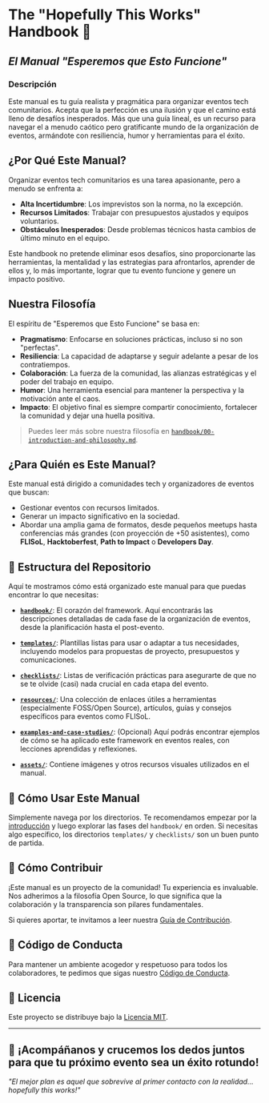 # The "Hopefully This Works" Handbook 🤞
## *El Manual "Esperemos que Esto Funcione"*

### Descripción

Este manual es tu guía realista y pragmática para organizar eventos tech comunitarios. Acepta que la perfección es una ilusión y que el camino está lleno de desafíos inesperados. Más que una guía lineal, es un recurso para navegar el a menudo caótico pero gratificante mundo de la organización de eventos, armándote con resiliencia, humor y herramientas para el éxito.

## ¿Por Qué Este Manual?

Organizar eventos tech comunitarios es una tarea apasionante, pero a menudo se enfrenta a:

- **Alta Incertidumbre**: Los imprevistos son la norma, no la excepción.
- **Recursos Limitados**: Trabajar con presupuestos ajustados y equipos voluntarios.
- **Obstáculos Inesperados**: Desde problemas técnicos hasta cambios de último minuto en el equipo.

Este handbook no pretende eliminar esos desafíos, sino proporcionarte las herramientas, la mentalidad y las estrategias para afrontarlos, aprender de ellos y, lo más importante, lograr que tu evento funcione y genere un impacto positivo.

## Nuestra Filosofía

El espíritu de "Esperemos que Esto Funcione" se basa en:

- **Pragmatismo**: Enfocarse en soluciones prácticas, incluso si no son "perfectas".
- **Resiliencia**: La capacidad de adaptarse y seguir adelante a pesar de los contratiempos.
- **Colaboración**: La fuerza de la comunidad, las alianzas estratégicas y el poder del trabajo en equipo.
- **Humor**: Una herramienta esencial para mantener la perspectiva y la motivación ante el caos.
- **Impacto**: El objetivo final es siempre compartir conocimiento, fortalecer la comunidad y dejar una huella positiva.

> Puedes leer más sobre nuestra filosofía en [`handbook/00-introduction-and-philosophy.md`](handbook/00-introduction-and-philosophy.md).

## ¿Para Quién es Este Manual?

Este manual está dirigido a comunidades tech y organizadores de eventos que buscan:

- Gestionar eventos con recursos limitados.
- Generar un impacto significativo en la sociedad.
- Abordar una amplia gama de formatos, desde pequeños meetups hasta conferencias más grandes (con proyección de +50 asistentes), como **FLISoL**, **Hacktoberfest**, **Path to Impact** o **Developers Day**.

## 📂 Estructura del Repositorio

Aquí te mostramos cómo está organizado este manual para que puedas encontrar lo que necesitas:

- **[`handbook/`](handbook/)**: El corazón del framework. Aquí encontrarás las descripciones detalladas de cada fase de la organización de eventos, desde la planificación hasta el post-evento.

- **[`templates/`](templates/)**: Plantillas listas para usar o adaptar a tus necesidades, incluyendo modelos para propuestas de proyecto, presupuestos y comunicaciones.

- **[`checklists/`](checklists/)**: Listas de verificación prácticas para asegurarte de que no se te olvide (casi) nada crucial en cada etapa del evento.

- **[`resources/`](resources/)**: Una colección de enlaces útiles a herramientas (especialmente FOSS/Open Source), artículos, guías y consejos específicos para eventos como FLISoL.

- **[`examples-and-case-studies/`](examples-and-case-studies/)**: (Opcional) Aquí podrás encontrar ejemplos de cómo se ha aplicado este framework en eventos reales, con lecciones aprendidas y reflexiones.

- **[`assets/`](assets/)**: Contiene imágenes y otros recursos visuales utilizados en el manual.

## 🚀 Cómo Usar Este Manual

Simplemente navega por los directorios. Te recomendamos empezar por la [introducción](handbook/00-introduction-and-philosophy.md) y luego explorar las fases del `handbook/` en orden. Si necesitas algo específico, los directorios `templates/` y `checklists/` son un buen punto de partida.

## 🤝 Cómo Contribuir

¡Este manual es un proyecto de la comunidad! Tu experiencia es invaluable. Nos adherimos a la filosofía Open Source, lo que significa que la colaboración y la transparencia son pilares fundamentales.

Si quieres aportar, te invitamos a leer nuestra [Guía de Contribución](CONTRIBUTING.md).

## 📜 Código de Conducta

Para mantener un ambiente acogedor y respetuoso para todos los colaboradores, te pedimos que sigas nuestro [Código de Conducta](CODE_OF_CONDUCT.md).

## 📄 Licencia

Este proyecto se distribuye bajo la [Licencia MIT](LICENSE).

---

## 🎯 ¡Acompáñanos y crucemos los dedos juntos para que tu próximo evento sea un éxito rotundo!

*"El mejor plan es aquel que sobrevive al primer contacto con la realidad... hopefully this works!"*